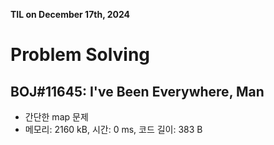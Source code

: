 **TIL on December 17th, 2024**

# Problem Solving
## BOJ#11645: I've Been Everywhere, Man
* 간단한 map 문제
* 메모리: 2160 kB, 시간: 0 ms, 코드 길이: 383 B
